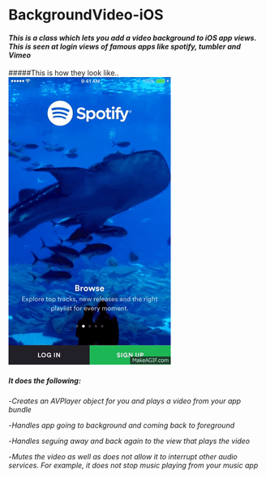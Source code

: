 # BackgroundVideo-iOS
#### *This is a class which lets you add a video background to iOS app views. This is seen at login views of famous apps like spotify, tumbler and Vimeo*
#####This is how they look like.. 
![alt text](Screenshots/SpotifyGif.gif "Spotify")
##### It does the following: 
-*Creates an AVPlayer object for you and plays a video from your app bundle*

-*Handles app going to background and coming back to foreground*

-*Handles seguing away and back again to the view that plays the video*

-*Mutes the video as well as does not allow it to interrupt other audio services. For example, it does not stop music playing from your music app*

